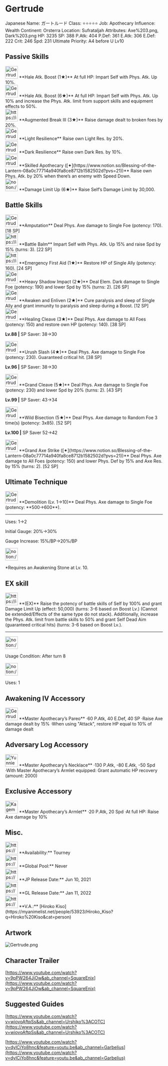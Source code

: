 # Gertrude

Japanese Name: ガートルード
Class: ⭐️⭐️⭐️⭐️⭐️
Job: Apothecary
Influence: Wealth
Continent: Orsterra
Location: Sufrataljah
Attributes: Axe%203.png, Dark%203.png
HP: 3235
SP: 388
P.Atk: 404
P.Def: 361
E.Atk: 306
E.Def: 222
Crit: 246
Spd: 231
Ultimate Priority: A4 before U Lv10

## Passive Skills

<aside>
<img src="Gertrude%206eed317c1b3d41c58888633e55e3f0d3/Phys_Atk_Boost.png" alt="Gertrude%206eed317c1b3d41c58888633e55e3f0d3/Phys_Atk_Boost.png" width="40px" /> **Hale Atk. Boost (1★)**
At full HP: Impart Self with Phys. Atk. Up 10%.

<aside>
<img src="Gertrude%206eed317c1b3d41c58888633e55e3f0d3/Phys_Atk_Boost.png" alt="Gertrude%206eed317c1b3d41c58888633e55e3f0d3/Phys_Atk_Boost.png" width="40px" /> **Hale Atk. Boost (6★)**
At full HP: Impart Self with Phys. Atk. Up 10% and increase the Phys. Atk. limit from support skills and equipment effects to 50%.

</aside>

</aside>

<aside>
<img src="https://img.game8.jp/6930253/55902f882e7936c2fc2fe56ca8d07e7f.png/show" alt="https://img.game8.jp/6930253/55902f882e7936c2fc2fe56ca8d07e7f.png/show" width="40px" /> **Augmented Break III (3★)**
Raise damage dealt to broken foes by 20%.

</aside>

<aside>
<img src="Gertrude%206eed317c1b3d41c58888633e55e3f0d3/Light_Resilience.png" alt="Gertrude%206eed317c1b3d41c58888633e55e3f0d3/Light_Resilience.png" width="40px" /> **Light Resilience**
Raise own Light Res. by 20%.

</aside>

<aside>
<img src="Gertrude%206eed317c1b3d41c58888633e55e3f0d3/Dark_Resilience.png" alt="Gertrude%206eed317c1b3d41c58888633e55e3f0d3/Dark_Resilience.png" width="40px" /> **Dark Resilience**
Raise own Dark Res. by 10%.

</aside>

<aside>
<img src="Gertrude%206eed317c1b3d41c58888633e55e3f0d3/Phys_Atk_Boost%201.png" alt="Gertrude%206eed317c1b3d41c58888633e55e3f0d3/Phys_Atk_Boost%201.png" width="40px" /> **Skilled Apothecary ([✦](https://www.notion.so/Blessing-of-the-Lantern-08a0c77714a940fa8ce8712b1582502d?pvs=21))**
Raise own Phys. Atk. by 20% when there’s an enemy with Speed Down.

</aside>

<aside>
<img src="notion://custom_emoji/2482af5e-3bb7-4af8-a110-df4150e44521/17debbc6-5396-80a6-933a-007af3a7f551" alt="notion://custom_emoji/2482af5e-3bb7-4af8-a110-df4150e44521/17debbc6-5396-80a6-933a-007af3a7f551" width="40px" /> **Damage Limit Up (6★)**
Raise Self’s Damage Limit by 30,000.

</aside>

## Battle Skills

<aside>
<img src="Gertrude%206eed317c1b3d41c58888633e55e3f0d3/Axe.png" alt="Gertrude%206eed317c1b3d41c58888633e55e3f0d3/Axe.png" width="40px" /> **Amputation**
Deal Phys. Axe damage to Single Foe (potency: 170). [18 SP]

</aside>

<aside>
<img src="https://img.game8.jp/6909195/fb1af3b553f4112d4403e0f7452fd2a2.png/show" alt="https://img.game8.jp/6909195/fb1af3b553f4112d4403e0f7452fd2a2.png/show" width="40px" /> **Battle Balm**
Impart Self with Phys. Atk. Up 15% and raise Spd by 15% (turns: 3). [22 SP]

</aside>

<aside>
<img src="https://img.game8.jp/6909197/4eaa54be6aac9c9c4a1b006531ef1771.png/show" alt="https://img.game8.jp/6909197/4eaa54be6aac9c9c4a1b006531ef1771.png/show" width="40px" /> **Emergency First Aid (1★)**
Restore HP of Single Ally (potency: 160). [24 SP]

</aside>

<aside>
<img src="Gertrude%206eed317c1b3d41c58888633e55e3f0d3/Dark.png" alt="Gertrude%206eed317c1b3d41c58888633e55e3f0d3/Dark.png" width="40px" /> **Heavy Shadow Impact (2★)**
Deal Elem. Dark damage to Single Foe (potency: 190) and lower Spd by 15% (turns: 2). [26 SP]

</aside>

<aside>
<img src="Gertrude%206eed317c1b3d41c58888633e55e3f0d3/Rehabilitate.png" alt="Gertrude%206eed317c1b3d41c58888633e55e3f0d3/Rehabilitate.png" width="40px" /> **Awaken and Enliven (2★)**
Cure paralysis and sleep of Single Ally and grant immunity to paralysis and sleep during a Boost. [12 SP]

</aside>

<aside>
<img src="Gertrude%206eed317c1b3d41c58888633e55e3f0d3/Axe%201.png" alt="Gertrude%206eed317c1b3d41c58888633e55e3f0d3/Axe%201.png" width="40px" /> **Healing Cleave (3★)**
Deal Phys. Axe damage to All Foes (potency: 150) and restore own HP (potency: 140). [38 SP]

**Lv.88 |** SP Saver: 38→30

</aside>

<aside>
<img src="Gertrude%206eed317c1b3d41c58888633e55e3f0d3/Axe%202.png" alt="Gertrude%206eed317c1b3d41c58888633e55e3f0d3/Axe%202.png" width="40px" /> **Urush Slash (4★)**
Deal Phys. Axe damage to Single Foe (potency: 230). Guaranteed critical hit. [38 SP]

**Lv.96 |** SP Saver: 38→30

</aside>

<aside>
<img src="Gertrude%206eed317c1b3d41c58888633e55e3f0d3/Axe%203.png" alt="Gertrude%206eed317c1b3d41c58888633e55e3f0d3/Axe%203.png" width="40px" /> **Grand Cleave (5★)**
Deal Phys. Axe damage to Single Foe (potency: 230) and lower Spd by 20% (turns: 2). [43 SP]

**Lv.99 |** SP Saver: 43→34

</aside>

<aside>
<img src="Gertrude%206eed317c1b3d41c58888633e55e3f0d3/Axe%204.png" alt="Gertrude%206eed317c1b3d41c58888633e55e3f0d3/Axe%204.png" width="40px" /> **Wild Bisection (5★)**
Deal Phys. Axe damage to Random Foe 3 time(s) (potency: 3x85). [52 SP]

**Lv.100 |** SP Saver 52→42

</aside>

<aside>
<img src="Gertrude%206eed317c1b3d41c58888633e55e3f0d3/Axe%204.png" alt="Gertrude%206eed317c1b3d41c58888633e55e3f0d3/Axe%204.png" width="40px" /> **Grand Axe Strike ([✦](https://www.notion.so/Blessing-of-the-Lantern-08a0c77714a940fa8ce8712b1582502d?pvs=21))**
Deal Phys. Axe damage to All Foes (potency: 150) and lower Phys. Def by 15% and Axe Res. by 15% (turns: 2). [52 SP]

</aside>

## Ultimate Technique

<aside>
<img src="Gertrude%206eed317c1b3d41c58888633e55e3f0d3/Axe%205.png" alt="Gertrude%206eed317c1b3d41c58888633e55e3f0d3/Axe%205.png" width="40px" /> **Demolition (Lv. 1→10)**
Deal Phys. Axe damage to Single Foe (potency: **500→600**).

---

Uses:
1→2

Initial Gauge:
20%→30%

Gauge Increase:
15%/BP→20%/BP

<aside>
<img src="notion://custom_emoji/2482af5e-3bb7-4af8-a110-df4150e44521/182ebbc6-5396-80af-9978-007ac248795b" alt="notion://custom_emoji/2482af5e-3bb7-4af8-a110-df4150e44521/182ebbc6-5396-80af-9978-007ac248795b" width="40px" />

*Requires an Awakening Stone at Lv. 10.

</aside>

</aside>

## EX skill

<aside>
<img src="https://img.game8.jp/6909195/fb1af3b553f4112d4403e0f7452fd2a2.png/show" alt="https://img.game8.jp/6909195/fb1af3b553f4112d4403e0f7452fd2a2.png/show" width="40px" /> **(EX)**
Raise the potency of battle skills of Self by 100% and grant Damage Limit Up (effect: 50,000) (turns: 3-6 based on Boost Lv.) (Cannot be extended/Effects of the same type do not stack). Additionally, increase the Phys. Atk. limit from battle skills to 50% and grant Self Dead Aim (guaranteed critical hits) (turns: 3-6 based on Boost Lv.).

---

<aside>
<img src="notion://custom_emoji/2482af5e-3bb7-4af8-a110-df4150e44521/137ebbc6-5396-802c-b9bc-007a54884b6f" alt="notion://custom_emoji/2482af5e-3bb7-4af8-a110-df4150e44521/137ebbc6-5396-802c-b9bc-007a54884b6f" width="40px" />

Usage Condition: After turn 8

</aside>

<aside>
<img src="notion://custom_emoji/2482af5e-3bb7-4af8-a110-df4150e44521/137ebbc6-5396-80ba-9f36-007a936447ac" alt="notion://custom_emoji/2482af5e-3bb7-4af8-a110-df4150e44521/137ebbc6-5396-80ba-9f36-007a936447ac" width="40px" />

Uses: 1

</aside>

</aside>

## Awakening IV Accessory

<aside>
<img src="Gertrude%206eed317c1b3d41c58888633e55e3f0d3/Awakening_IV.png" alt="Gertrude%206eed317c1b3d41c58888633e55e3f0d3/Awakening_IV.png" width="40px" /> **Master Apothecary’s Pareo**
·60 P.Atk, 40 E.Def, 40 SP
·Raise Axe damage dealt by 15%
·When using "Attack", restore HP equal to 10% of damage dealt

</aside>

## Adversary Log Accessory

<aside>
<img src="Yunnie%202c3735a715b84bf2899890ea29d7b21e/Accessory.png" alt="Yunnie%202c3735a715b84bf2899890ea29d7b21e/Accessory.png" width="40px" /> **Master Apothecary’s Necklace**
·130 P.Atk, -80 E.Atk, -50 Spd
·With Master Apothecary’s Armlet equipped: Grant automatic HP recovery (amount: 2000)

</aside>

## Exclusive Accessory

<aside>
<img src="Kagemune%20162ebbc65396808cb7bfd9530acb1e7a/Accessory.png" alt="Kagemune%20162ebbc65396808cb7bfd9530acb1e7a/Accessory.png" width="40px" /> **Master Apothecary’s Armlet**
·20 P.Atk, 20 Spd
·At full HP: Raise Axe damage by 10%

</aside>

## Misc.

<aside>
<img src="https://www.notion.so/icons/gift_gray.svg" alt="https://www.notion.so/icons/gift_gray.svg" width="40px" /> **Availability:** Tourney

</aside>

<aside>
<img src="https://www.notion.so/icons/globe_gray.svg" alt="https://www.notion.so/icons/globe_gray.svg" width="40px" /> **Global Pool:** Never

</aside>

<aside>
<img src="https://www.notion.so/icons/calendar_red.svg" alt="https://www.notion.so/icons/calendar_red.svg" width="40px" /> **JP Release Date:**
Jun 10, 2021

</aside>

<aside>
<img src="https://www.notion.so/icons/calendar_blue.svg" alt="https://www.notion.so/icons/calendar_blue.svg" width="40px" /> **GL Release Date:**
Jan 11, 2022

</aside>

<aside>
<img src="https://www.notion.so/icons/microphone_gray.svg" alt="https://www.notion.so/icons/microphone_gray.svg" width="40px" /> **V.A.:** [Hiroko Kiso](https://myanimelist.net/people/53923/Hiroko_Kiso?q=Hiroko%20Kiso&cat=person)

</aside>

## Artwork

![Gertrude.png](Gertrude%206eed317c1b3d41c58888633e55e3f0d3/Gertrude.png)

## Character Trailer

[https://www.youtube.com/watch?v=9pPW264JiOw&ab_channel=SquareEnix](https://www.youtube.com/watch?v=9pPW264JiOw&ab_channel=SquareEnix)

## Suggested Guides

[https://www.youtube.com/watch?v=wiovoAftpSs&ab_channel=Urshiko%3ACOTC](https://www.youtube.com/watch?v=wiovoAftpSs&ab_channel=Urshiko%3ACOTC)

[https://www.youtube.com/watch?v=dylCiYo8hnc&feature=youtu.be&ab_channel=Garbelius](https://www.youtube.com/watch?v=dylCiYo8hnc&feature=youtu.be&ab_channel=Garbelius)